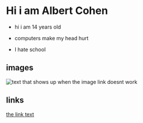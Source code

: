# Hi i am Albert Cohen
- hi i am 14 years old

- computers make my head hurt

 - I hate school

## images

[]()
![text that shows up when the image link doesnt work](https://scontent-lga3-1.cdninstagram.com/t51.2885-15/e35/15534669_695696180607545_1320577288172994560_n.jpg?ig_cache_key=MTQwOTcyMDMyMTk4NDk0OTYwMg%3D%3D.2)
## links

[the link text](http://wikipedia.com)
